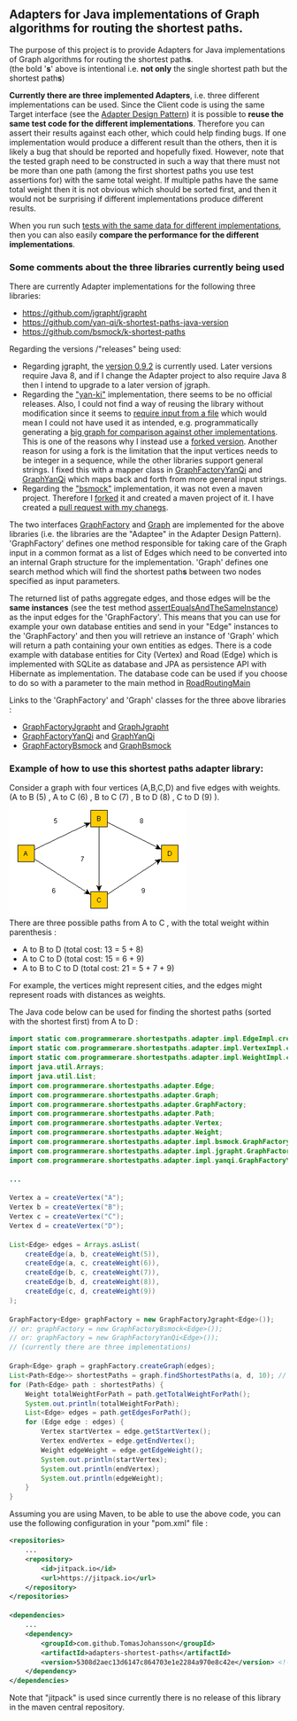 ## Adapters for Java implementations of Graph algorithms for routing the shortest paths.

The purpose of this project is to provide Adapters for Java implementations of Graph algorithms for routing the shortest path**s**.<br>(the bold '**s**' above is intentional i.e. **not only** the single shortest path but the shortest path**s**)

**Currently there are three implemented Adapters**, i.e. three different implementations can be used.
Since the Client code is using the same Target interface (see the [Adapter Design Pattern](https://en.wikipedia.org/wiki/Adapter_pattern)) it is possible to **reuse the same test code for the different implementations**.
Therefore you can assert their results against each other, which could help finding bugs. If one implementation would produce a different result than the others, then it is likely a bug that should be reported and hopefully fixed. However, note that the tested graph need to be constructed in such a way that there must not be more than one path (among the first shortest paths you use test assertions for) with the same total weight. If multiple paths have the same total weight then it is not obvious which should be sorted first, and then it would not be surprising if different implementations produce different results.

When you run such [tests with the same data for different implementations](https://github.com/TomasJohansson/adapters-shortest-paths/blob/master/adapters-shortest-paths-test/src/test/java/com/programmerare/shortestpaths/adapter/impl/ImplementationComparisonTest.java), then you can also easily **compare the performance for the different implementations**.       

### Some comments about the three libraries currently being used

There are currently Adapter implementations for the following three libraries:
* <https://github.com/jgrapht/jgrapht>
* <https://github.com/yan-qi/k-shortest-paths-java-version>
* <https://github.com/bsmock/k-shortest-paths>

Regarding the versions /"releases" being used:

* Regarding jgrapht, the [version 0.9.2](https://mvnrepository.com/artifact/org.jgrapht/jgrapht-core/0.9.2) is currently used. Later versions require Java 8, and if I change the Adapter project to also require Java 8 then I intend to upgrade to a later version of jgraph.         
* Regarding the ["yan-ki"](https://github.com/yan-qi/k-shortest-paths-java-version) implementation, there seems to be no official releases. Also, I could not find a way of reusing the library without modification since it seems to [require input from a file](https://github.com/yan-qi/k-shortest-paths-java-version/issues/4) which would mean I could not have used it as intended, e.g. programmatically generating a [big graph for comparison against other implementations](https://github.com/TomasJohansson/adapters-shortest-paths/blob/master/adapters-shortest-paths-test/src/test/java/com/programmerare/shortestpaths/adapter/impl/ImplementationComparisonTest.java). This is one of the reasons why I instead use a [forked version](https://github.com/TomasJohansson/k-shortest-paths-java-version/commits/programmatic-graph-creation-without-using-inputfile). Another reason for using a fork is the limitation that the input vertices needs to be integer in a sequence, while the other libraries support general strings. I fixed this with a mapper class in [GraphFactoryYanQi](https://github.com/TomasJohansson/adapters-shortest-paths/blob/master/adapters-shortest-paths-impl-yanqi/src/main/java/com/programmerare/shortestpaths/adapter/impl/yanqi/GraphFactoryYanQi.java) and [GraphYanQi](https://github.com/TomasJohansson/adapters-shortest-paths/blob/master/adapters-shortest-paths-impl-yanqi/src/main/java/com/programmerare/shortestpaths/adapter/impl/yanqi/GraphYanQi.java) which maps back and forth from more general input strings.          
* Regarding the ["bsmock"](https://github.com/bsmock/k-shortest-paths) implementation, it was not even a maven project. Therefore I [forked](https://github.com/TomasJohansson/k-shortest-paths/commits/adding-maven-structure-and-junit-test) it and created a maven project of it. I have created a [pull request with my chanegs](https://github.com/bsmock/k-shortest-paths/pull/2).

The two interfaces [GraphFactory](https://github.com/TomasJohansson/adapters-shortest-paths/blob/master/adapters-shortest-paths-core/src/main/java/com/programmerare/shortestpaths/adapter/GraphFactory.java) and [Graph](https://github.com/TomasJohansson/adapters-shortest-paths/blob/master/adapters-shortest-paths-core/src/main/java/com/programmerare/shortestpaths/adapter/Graph.java) are implemented for the above libraries (i.e. the libraries are the "Adaptee" in the Adapter Design Pattern).
'GraphFactory' defines one method responsible for taking care of the Graph input in a common format as a list of Edges which need to be converted into an internal Graph structure for the implementation.
'Graph' defines one search method which will find the shortest path**s** between two nodes specified as input parameters.

The returned list of paths aggregate edges, and those edges will be the **same instances** (see the test method [assertEqualsAndTheSameInstance](https://github.com/TomasJohansson/adapters-shortest-paths/blob/master/adapters-shortest-paths-test/src/test/java/com/programmerare/shortestpaths/adapter/impl/GraphTestBase.java#L60)) as the input edges for the 'GraphFactory'.
This means that you can use for example your own database entities and send in your "Edge" instances to the 'GraphFactory' and then you will retrieve an instance of 'Graph' which will return a path containing your own entities as edges.
There is a code example with database entities for City (Vertex) and Road (Edge) which is implemented with SQLite as database and JPA as persistence API with Hibernate as implementation.
The database code can be used if you choose to do so with a parameter to the main method in [RoadRoutingMain](https://github.com/TomasJohansson/adapters-shortest-paths/blob/master/adapters-shortest-paths-test/src/main/java/com/programmerare/shortestpaths/examples/roadrouting/RoadRoutingMain.java)
          
Links to the 'GraphFactory' and 'Graph' classes for the three above libraries :

* [GraphFactoryJgrapht](https://github.com/TomasJohansson/adapters-shortest-paths/blob/master/adapters-shortest-paths-impl-jgrapht/src/main/java/com/programmerare/shortestpaths/adapter/impl/jgrapht/GraphFactoryJgrapht.java) and [GraphJgrapht](https://github.com/TomasJohansson/adapters-shortest-paths/blob/master/adapters-shortest-paths-impl-jgrapht/src/main/java/com/programmerare/shortestpaths/adapter/impl/jgrapht/GraphJgrapht.java)
* [GraphFactoryYanQi](https://github.com/TomasJohansson/adapters-shortest-paths/blob/master/adapters-shortest-paths-impl-yanqi/src/main/java/com/programmerare/shortestpaths/adapter/impl/yanqi/GraphFactoryYanQi.java) and [GraphYanQi](https://github.com/TomasJohansson/adapters-shortest-paths/blob/master/adapters-shortest-paths-impl-yanqi/src/main/java/com/programmerare/shortestpaths/adapter/impl/yanqi/GraphYanQi.java) 
* [GraphFactoryBsmock](https://github.com/TomasJohansson/adapters-shortest-paths/blob/master/adapters-shortest-paths-impl-bsmock/src/main/java/com/programmerare/shortestpaths/adapter/impl/bsmock/GraphFactoryBsmock.java) and [GraphBsmock](https://github.com/TomasJohansson/adapters-shortest-paths/blob/master/adapters-shortest-paths-impl-bsmock/src/main/java/com/programmerare/shortestpaths/adapter/impl/bsmock/GraphBsmock.java)

         

### Example of how to use this shortest paths adapter library:

Consider a graph with four vertices (A,B,C,D) and five edges with weights.<br>(A to B (5) , A to C (6) , B to C (7)  , B to D (8) , C to D (9) ).<br>![alt text](images/shortest_paths_getting_started_example.gif "Logo Title Text 1")<br>
There are three possible paths from A to C , with the total weight within parenthesis : 
* A to B to D (total cost: 13 = 5 + 8)
* A to C to D (total cost: 15 = 6 + 9)
* A to B to C to D (total cost: 21 = 5 + 7 + 9)

For example, the vertices might represent cities, and the edges might represent roads with distances as weights.

The Java code below can be used for finding the shortest paths (sorted with the shortest first) from A to D :

```java
import static com.programmerare.shortestpaths.adapter.impl.EdgeImpl.createEdge;
import static com.programmerare.shortestpaths.adapter.impl.VertexImpl.createVertex;
import static com.programmerare.shortestpaths.adapter.impl.WeightImpl.createWeight;
import java.util.Arrays;
import java.util.List;
import com.programmerare.shortestpaths.adapter.Edge;
import com.programmerare.shortestpaths.adapter.Graph;
import com.programmerare.shortestpaths.adapter.GraphFactory;
import com.programmerare.shortestpaths.adapter.Path;
import com.programmerare.shortestpaths.adapter.Vertex;
import com.programmerare.shortestpaths.adapter.Weight;
import com.programmerare.shortestpaths.adapter.impl.bsmock.GraphFactoryBsmock;
import com.programmerare.shortestpaths.adapter.impl.jgrapht.GraphFactoryJgrapht;
import com.programmerare.shortestpaths.adapter.impl.yanqi.GraphFactoryYanQi;

...

Vertex a = createVertex("A");
Vertex b = createVertex("B");
Vertex c = createVertex("C");
Vertex d = createVertex("D");

List<Edge> edges = Arrays.asList(
	createEdge(a, b, createWeight(5)),
	createEdge(a, c, createWeight(6)),
	createEdge(b, c, createWeight(7)),
	createEdge(b, d, createWeight(8)),
	createEdge(c, d, createWeight(9))
);

GraphFactory<Edge> graphFactory = new GraphFactoryJgrapht<Edge>());
// or: graphFactory = new GraphFactoryBsmock<Edge>());
// or: graphFactory = new GraphFactoryYanQi<Edge>());
// (currently there are three implementations)

Graph<Edge> graph = graphFactory.createGraph(edges);
List<Path<Edge>> shortestPaths = graph.findShortestPaths(a, d, 10); // last parameter is max number to return but in this case there are only 3 possible paths
for (Path<Edge> path : shortestPaths) {
	Weight totalWeightForPath = path.getTotalWeightForPath();
	System.out.println(totalWeightForPath);
	List<Edge> edges = path.getEdgesForPath();
	for (Edge edge : edges) {
		Vertex startVertex = edge.getStartVertex();
		Vertex endVertex = edge.getEndVertex();
		Weight edgeWeight = edge.getEdgeWeight();					
		System.out.println(startVertex);
		System.out.println(endVertex);
		System.out.println(edgeWeight);
	}			
}
```
Assuming you are using Maven, to be able to use the above code, you can use the following configuration in your "pom.xml" file :
```xml
<repositories>
	...
	<repository>
		<id>jitpack.io</id>
		<url>https://jitpack.io</url>
	</repository>
</repositories>
	
<dependencies>
	...
	<dependency>
		<groupId>com.github.TomasJohansson</groupId>
		<artifactId>adapters-shortest-paths</artifactId>
		<version>5308d2aec13d6147c864703e1e2284a970e8c42e</version> <!--https://github.com/TomasJohansson/adapters-shortest-paths/commits/master  -->
	</dependency>      
</dependencies>
```
Note that "jitpack" is used since currently there is no release of this library in the maven central repository.
